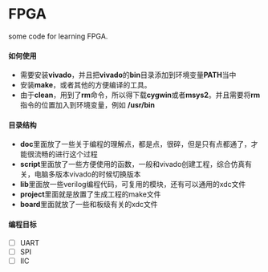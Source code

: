 # FPGA
some code for learning  FPGA.

#### 如何使用

- 需要安装**vivado**，并且把**vivado**的**bin**目录添加到环境变量**PATH**当中
- 安装**make**，或者其他的方便编译的工具。
- 由于**clean**，用到了**rm**命令，所以得下载**cygwin**或者**msys2**。并且需要将**rm**指令的位置加入到环境变量，例如 **/usr/bin**

#### 目录结构

- **doc**里面放了一些关于编程的理解点，都是点，很碎，但是只有点都通了，才能很流畅的进行这个过程
- **script**里面放了一些方便使用的函数，一般和vivado创建工程，综合仿真有关，电脑多版本vivado的时候切换版本
- **lib**里面放一些verilog编程代码，可复用的模块，还有可以通用的xdc文件
- **project**里面就是放置了生成工程的make文件
- **board**里面就放了一些和板级有关的xdc文件

#### 编程目标

- [ ] UART
- [ ] SPI
- [ ] IIC
